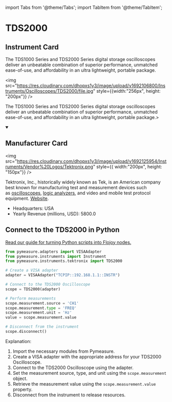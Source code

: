 
import Tabs from '@theme/Tabs';
import TabItem from '@theme/TabItem';

# TDS2000

## Instrument Card

<div className="flex">

<div>

The TDS1000 Series and TDS2000 Series digital storage oscilloscopes deliver an unbeatable combination of superior performance, unmatched ease-of-use, and affordability in an ultra lightweight, portable package.

</div>

<img src="https://res.cloudinary.com/dhopxs1y3/image/upload/v1692106800/Instruments/Oscilloscopes/TDS2000/file.jpg" style={{width:"256px", height: "200px"}} />

</div>

The TDS1000 Series and TDS2000 Series digital storage oscilloscopes deliver an unbeatable combination of superior performance, unmatched ease-of-use, and affordability in an ultra lightweight, portable package.>

<details open>
<summary><h2>Manufacturer Card</h2></summary>

<img src="https://res.cloudinary.com/dhopxs1y3/image/upload/v1692125954/Instruments/Vendor%20Logos/Tektronix.png" style={{ width:"200px", height: "150px"}} />

Tektronix, Inc., historically widely known as Tek, is an American company best known for manufacturing test and measurement devices such as [oscilloscopes](https://en.wikipedia.org/wiki/Oscilloscope), [logic analyzers](https://en.wikipedia.org/wiki/Logic_analyzer), and video and mobile test protocol equipment. <a href="https://www.tek.com/en">Website</a>.

<ul>
  <li>Headquarters: USA</li>
  <li>Yearly Revenue (millions, USD): 5800.0</li>
</ul>
</details>

## Connect to the TDS2000 in Python

[Read our guide for turning Python scripts into Flojoy nodes.](https://docs.flojoy.ai/custom-nodes/creating-custom-node/)


<Tabs>
<TabItem value="Pymeasure" label="Pymeasure">

```python
from pymeasure.adapters import VISAAdapter
from pymeasure.instruments import Instrument
from pymeasure.instruments.tektronix import TDS2000

# Create a VISA adapter
adapter = VISAAdapter("TCPIP::192.168.1.1::INSTR")

# Connect to the TDS2000 Oscilloscope
scope = TDS2000(adapter)

# Perform measurements
scope.measurement.source = 'CH1'
scope.measurement.type = 'FREQ'
scope.measurement.unit = 'Hz'
value = scope.measurement.value

# Disconnect from the instrument
scope.disconnect()
```

Explanation:
1. Import the necessary modules from Pymeasure.
2. Create a VISA adapter with the appropriate address for your TDS2000 Oscilloscope.
3. Connect to the TDS2000 Oscilloscope using the adapter.
4. Set the measurement source, type, and unit using the `scope.measurement` object.
5. Retrieve the measurement value using the `scope.measurement.value` property.
6. Disconnect from the instrument to release resources.

</TabItem>
</Tabs>